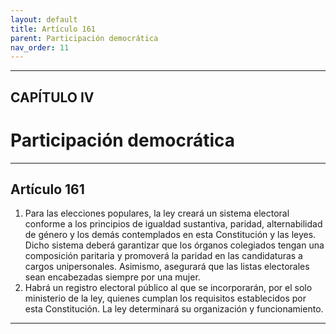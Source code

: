 ```yaml
---
layout: default
title: Artículo 161
parent: Participación democrática
nav_order: 11
---
```


---

## CAPÍTULO IV
# Participación democrática

---

## Artículo 161

1. Para las elecciones populares, la ley creará un sistema electoral conforme a los principios de igualdad sustantiva, paridad, alternabilidad de género y los demás contemplados en esta Constitución y las leyes. Dicho sistema deberá garantizar que los órganos colegiados tengan una composición paritaria y promoverá la paridad en las candidaturas a cargos unipersonales. Asimismo, asegurará que las listas electorales sean encabezadas siempre por una mujer.
2. Habrá un registro electoral público al que se incorporarán, por el solo ministerio de la ley, quienes cumplan los requisitos establecidos por esta Constitución. La ley determinará su organización y funcionamiento.

---
